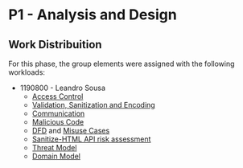 
# P1 - Analysis and Design

## Work Distribuition

For this phase, the group elements were assigned with the following workloads:

- 1190800 - Leandro Sousa	
	- [Access Control](https://github.com/padrinoski/desofs2024_M1C_1/blob/main/documentation/ssdlc/security-requirements/access_control.md)
	- [Validation, Sanitization and Encoding](https://github.com/padrinoski/desofs2024_M1C_1/blob/main/documentation/ssdlc/security-requirements/validation_sanitization_encoding.md)
	- [Communication](https://github.com/padrinoski/desofs2024_M1C_1/blob/main/documentation/ssdlc/security-requirements/communication.md)
	- [Malicious Code](https://github.com/padrinoski/desofs2024_M1C_1/blob/main/documentation/ssdlc/security-requirements/malicious_code.md)
	- [DFD]() and [Misuse Cases](https://github.com/padrinoski/desofs2024_M1C_1/blob/main/documentation/domain/MisuseCases.jpg)
	- [Sanitize-HTML API risk assessment](https://github.com/padrinoski/desofs2024_M1C_1/blob/main/documentation/ssdlc/security-requirements/sanitize-html_risk_assessment.md)
	- [Threat Model](https://github.com/padrinoski/desofs2024_M1C_1/blob/main/documentation/ssdlc/ThreatModel.md)
	- [Domain Model](https://github.com/padrinoski/desofs2024_M1C_1/blob/main/documentation/domain/Comic%20Book%20Store.jpg)
 
